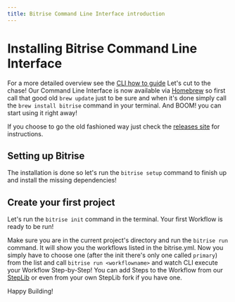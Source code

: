 ```yaml
---
title: Bitrise Command Line Interface introduction
---
```


# Installing Bitrise Command Line Interface

For a more detailed overview see the [CLI how to guide](cli-how-to-guide.md)
Let's cut to the chase! Our Command Line Interface is now available via [Homebrew](https://github.com/Homebrew/homebrew/tree/master/share/doc/homebrew#readme) so first call that good old `brew update` just to be sure and when it's done simply call the `brew install bitrise` command in your terminal. And BOOM! you can start using it right away!

If you choose to go the old fashioned way just check the [releases site](https://github.com/tothszabi/bitrise-test/releases) for instructions.

## Setting up Bitrise

The installation is done so let's run the `bitrise setup` command to finish up and install the missing dependencies!

## Create your first project

Let's run the `bitrise init` command in the terminal. Your first Workflow is ready to be run!

Make sure you are in the current project's directory and run the `bitrise run` command. It will show you the workflows listed in the bitrise.yml. Now you simply have to choose one (after the init there's only one called `primary`) from the list and call `bitrise run <workflowname>` and watch CLI execute your Workflow Step-by-Step! You can add Steps to the Workflow from our [StepLib](https://github.com/tothszabi/bitrise-test-steplib/tree/master/steps) or even from your own StepLib fork if you have one.

Happy Building!
